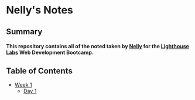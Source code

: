 # Nelly's Notes

## Summary

#### This repository contains all of the noted taken by [Nelly](https://github.com/Nelly31) for the [Lighthouse Labs](https://www.lighthouselabs.ca/) Web Development Bootcamp.

## Table of Contents

* [Week 1](/Week_1)
  * [Day 1](/Week_1/Day_1)
  